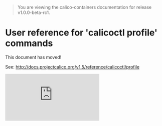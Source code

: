 > You are viewing the calico-containers documentation for release v1.0.0-beta-rc1.

# User reference for 'calicoctl profile' commands
This document has moved!

See: http://docs.projectcalico.org/v1.5/reference/calicoctl/profile

[![Analytics](https://calico-ga-beacon.appspot.com/UA-52125893-3/calico-containers/docs/calicoctl/profile.md?pixel)](https://github.com/igrigorik/ga-beacon)
